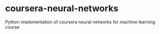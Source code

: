 # coursera-neural-networks
Python implementation of coursera neural networks for machine learning course
